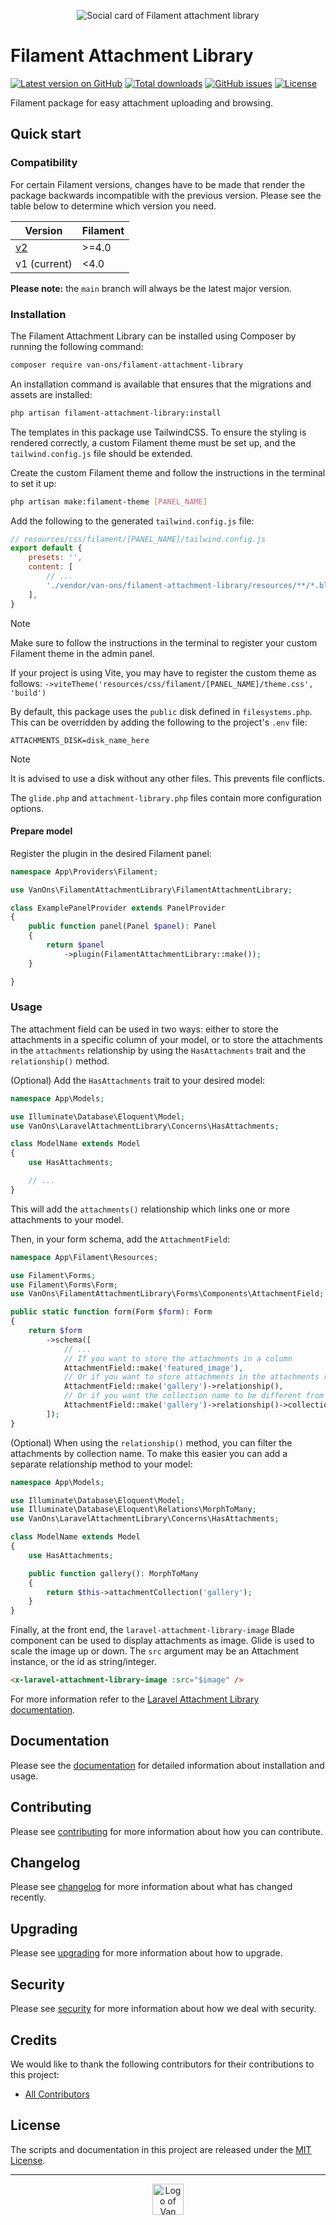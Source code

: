 <p align="center"><img src="art/social-card.png" alt="Social card of Filament attachment library"></p>

# Filament Attachment Library

[![Latest version on GitHub](https://img.shields.io/github/release/VanOns/filament-attachment-library.svg?style=flat-square)](https://github.com/VanOns/filament-attachment-library/releases)
[![Total downloads](https://img.shields.io/packagist/dt/van-ons/filament-attachment-library.svg?style=flat-square)](https://packagist.org/packages/van-ons/filament-attachment-library)
[![GitHub issues](https://img.shields.io/github/issues/VanOns/filament-attachment-library?style=flat-square)](https://github.com/VanOns/filament-attachment-library/issues)
[![License](https://img.shields.io/github/license/VanOns/filament-attachment-library?style=flat-square)](https://github.com/VanOns/filament-attachment-library/blob/main/LICENSE.md)

Filament package for easy attachment uploading and browsing.

## Quick start

### Compatibility

For certain Filament versions, changes have to be made that render the package backwards incompatible with the previous version.
Please see the table below to determine which version you need.

| Version                                                               | Filament |
|-----------------------------------------------------------------------|----------|
| [v2](https://github.com/VanOns/filament-attachment-library/tree/main) | \>=4.0   |
| v1 (current)                                                          | <4.0     |

**Please note:** the `main` branch will always be the latest major version.

### Installation

The Filament Attachment Library can be installed using Composer by running
the following command:

```bash
composer require van-ons/filament-attachment-library
```

An installation command is available that ensures that the migrations and
assets are installed:

```bash
php artisan filament-attachment-library:install
```

The templates in this package use TailwindCSS. To ensure the styling is rendered correctly, a custom Filament
theme must be set up, and the `tailwind.config.js` file should be extended.

Create the custom Filament theme and follow the instructions in the terminal to set it up:

```bash
php artisan make:filament-theme [PANEL_NAME]
```

Add the following to the generated `tailwind.config.js` file:

```javascript
// resources/css/filament/[PANEL_NAME]/tailwind.config.js
export default {
    presets: '',
    content: [
        // ...
        './vendor/van-ons/filament-attachment-library/resources/**/*.blade.php',
    ],
}
```

> [!NOTE]
> Make sure to follow the instructions in the terminal to register your custom Filament theme in the admin panel.
> 
> If your project is using Vite, you may have to register the custom theme as follows:
> `->viteTheme('resources/css/filament/[PANEL_NAME]/theme.css', 'build')`

By default, this package uses the `public` disk defined in `filesystems.php`. This can be overridden by adding the following
to the project's `.env` file:

```env
ATTACHMENTS_DISK=disk_name_here
```

> [!NOTE]
> It is advised to use a disk without any other files. This prevents file conflicts.

The `glide.php` and `attachment-library.php` files contain more configuration options.

#### Prepare model

Register the plugin in the desired Filament panel:

```php
namespace App\Providers\Filament;

use VanOns\FilamentAttachmentLibrary\FilamentAttachmentLibrary;

class ExamplePanelProvider extends PanelProvider
{
    public function panel(Panel $panel): Panel
    {
        return $panel
            ->plugin(FilamentAttachmentLibrary::make());
    }

}
```

### Usage

The attachment field can be used in two ways: either to store the attachments in a specific column of your model,
or to store the attachments in the `attachments` relationship by using the `HasAttachments` trait and the `relationship()` method.

(Optional) Add the `HasAttachments` trait to your desired model:

```php
namespace App\Models;

use Illuminate\Database\Eloquent\Model;
use VanOns\LaravelAttachmentLibrary\Concerns\HasAttachments;

class ModelName extends Model
{
    use HasAttachments;

    // ...
}
```

This will add the `attachments()` relationship which links one or more
attachments to your model.

Then, in your form schema, add the `AttachmentField`:

```php
namespace App\Filament\Resources;

use Filament\Forms;
use Filament\Forms\Form;
use VanOns\FilamentAttachmentLibrary\Forms\Components\AttachmentField;

public static function form(Form $form): Form
{
    return $form
        ->schema([
            // ...
            // If you want to store the attachments in a column
            AttachmentField::make('featured_image'),
            // Or if you want to store attachments in the attachments relationship with a specific collection name
            AttachmentField::make('gallery')->relationship(),
            // Or if you want the collection name to be different from the field name
            AttachmentField::make('gallery')->relationship()->collection('product_gallery'),
        ]);
}
```

(Optional) When using the `relationship()` method, you can filter the attachments by collection name. To make this easier you can add a separate relationship method to your model:

```php
namespace App\Models;

use Illuminate\Database\Eloquent\Model;
use Illuminate\Database\Eloquent\Relations\MorphToMany;
use VanOns\LaravelAttachmentLibrary\Concerns\HasAttachments;

class ModelName extends Model
{
    use HasAttachments;

    public function gallery(): MorphToMany
    {
        return $this->attachmentCollection('gallery');
    }
}
```

Finally, at the front end, the `laravel-attachment-library-image` Blade component can be used to display attachments as image. 
Glide is used to scale the image up or down. The `src` argument may be an Attachment instance, or the id as string/integer.

```html
<x-laravel-attachment-library-image :src="$image" />
```

For more information refer to the [Laravel Attachment Library documentation](https://github.com/VanOns/laravel-attachment-library).

## Documentation

Please see the [documentation] for detailed information about installation and usage.

## Contributing

Please see [contributing] for more information about how you can contribute.

## Changelog

Please see [changelog] for more information about what has changed recently.

## Upgrading

Please see [upgrading] for more information about how to upgrade.

## Security

Please see [security] for more information about how we deal with security.

## Credits

We would like to thank the following contributors for their contributions to
this project:

* [All Contributors][all-contributors]

## License

The scripts and documentation in this project are released under the [MIT License][license].

---

<p align="center"><a href="https://van-ons.nl/" target="_blank"><img src="https://opensource.van-ons.nl/files/cow.png" width="50" alt="Logo of Van Ons"></a></p>

[documentation]: docs/README.md#contents
[contributing]: CONTRIBUTING.md
[changelog]: CHANGELOG.md
[upgrading]: UPGRADING.md
[security]: SECURITY.md
[email]: mailto:opensource@van-ons.nl
[all-contributors]: ../../contributors
[license]: LICENSE.md

